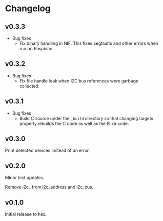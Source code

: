 # Changelog

## v0.3.3

* Bug fixes
  * Fix binary handling in NIF. This fixes segfaults and other errors when run
    on Raspbian.

## v0.3.2

* Bug fixes
  * Fix file handle leak when I2C bus references were garbage collected.

## v0.3.1

* Bug fixes
  * Build C source under the `_build` directory so that changing targets
    properly rebuilds the C code as well as the Elixir code.

## v0.3.0

Print detected devices instead of an error.

## v0.2.0

Minor text updates.

Remove i2c_ from i2c_address and i2c_bus.

## v0.1.0

Initial release to hex.
